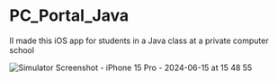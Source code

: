 # PC_Portal_Java
II made this iOS app for students in a Java class at a private computer school

![Simulator Screenshot - iPhone 15 Pro - 2024-06-15 at 15 48 55](https://github.com/angelosstaboulis/PC_Portal_Java/assets/79055304/ff2c91dc-6fd2-48b3-bd5a-fd0b07bd2187)
